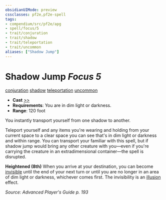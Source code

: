 ```yaml
---
obsidianUIMode: preview
cssclasses: pf2e,pf2e-spell
tags:
- compendium/src/pf2e/apg
- spell/focus/5
- trait/conjuration
- trait/shadow
- trait/teleportation
- trait/uncommon
aliases: ["Shadow Jump"]
---
```

# Shadow Jump *Focus 5*   
[conjuration](rules/traits/conjuration.md "Conjuration School Trait")  [shadow](rules/traits/shadow.md "Shadow General Trait")  [teleportation](rules/traits/teleportation.md "Teleportation Effect Trait")  [uncommon](rules/traits/uncommon.md "Uncommon Rarity Trait")  

- **Cast** [>>](rules/core-rulebook/chapter-9-playing-the-game.md#Actions "Two-Action") 
- **Requirements**: You are in dim light or darkness.
- **Range**: 120 foot

You instantly transport yourself from one shadow to another.

Teleport yourself and any items you're wearing and holding from your current space to a clear space you can see that's in dim light or darkness and within range. You can transport your familiar with this spell, but if shadow jump would bring any other creature with you—even if you're carrying the creature in an extradimensional container—the spell is disrupted.

**Heightened (8th)** When you arrive at your destination, you can become [invisible](rules/conditions.md#Invisible) until the end of your next turn or until you are no longer in an area of dim light or darkness, whichever comes first. The invisibility is an [illusion](rules/traits/illusion.md "Illusion School Trait") effect.

*Source: Advanced Player's Guide p. 193*